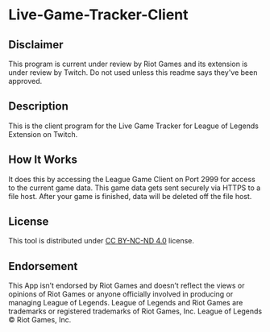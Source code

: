 # Live-Game-Tracker-Client

## Disclaimer
This program is current under review by Riot Games and its extension is under review by Twitch. Do not used unless this readme says they've been approved.

## Description
This is the client program for the Live Game Tracker for League of Legends Extension on Twitch. 

## How It Works
It does this by accessing the League Game Client on Port 2999 for access to the current game data.
This game data gets sent securely via HTTPS to a file host.
After your game is finished, data will be deleted off the file host.

## License 

This tool is distributed under [CC BY-NC-ND 4.0](https://creativecommons.org/licenses/by-nc-nd/4.0/) license.

## Endorsement

This App isn’t endorsed by Riot Games and doesn’t reflect the views or opinions of Riot Games or anyone officially involved in producing or managing League of Legends. League of Legends and Riot Games are trademarks or registered trademarks of Riot Games, Inc. League of Legends © Riot Games, Inc.
